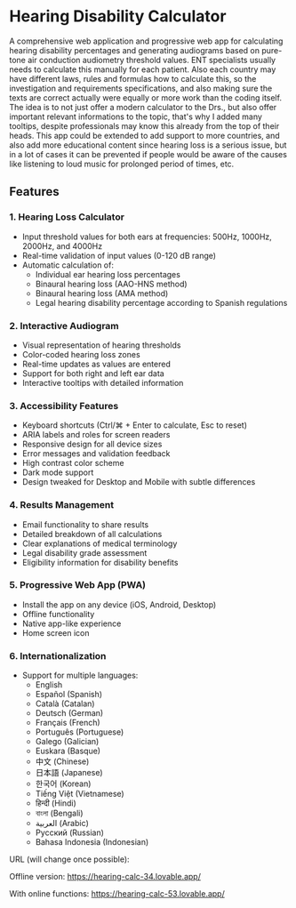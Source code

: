 # Hearing Disability Calculator

A comprehensive web application and progressive web app for calculating hearing disability percentages and generating audiograms based on pure-tone air conduction audiometry threshold values. ENT specialists usually needs to calculate this manually for each patient. Also each country may have different laws, rules and formulas how to calculate this, so the investigation and requirements specifications, and also making sure the texts are correct actually were equally or more work than the coding itself. The idea is to not just offer a modern calculator to the Drs., but also offer important relevant informations to the topic, that's why I added many tooltips, despite professionals may know this already from the top of their heads. This app could be extended to add support to more countries, and also add more educational content since hearing loss is a serious issue, but in a lot of cases it can be prevented if people would be aware of the causes like listening to loud music for prolonged period of times, etc.

## Features

### 1. Hearing Loss Calculator
- Input threshold values for both ears at frequencies: 500Hz, 1000Hz, 2000Hz, and 4000Hz
- Real-time validation of input values (0-120 dB range)
- Automatic calculation of:
  - Individual ear hearing loss percentages
  - Binaural hearing loss (AAO-HNS method)
  - Binaural hearing loss (AMA method)
  - Legal hearing disability percentage according to Spanish regulations

### 2. Interactive Audiogram
- Visual representation of hearing thresholds
- Color-coded hearing loss zones
- Real-time updates as values are entered
- Support for both right and left ear data
- Interactive tooltips with detailed information

### 3. Accessibility Features
- Keyboard shortcuts (Ctrl/⌘ + Enter to calculate, Esc to reset)
- ARIA labels and roles for screen readers
- Responsive design for all device sizes
- Error messages and validation feedback
- High contrast color scheme
- Dark mode support
- Design tweaked for Desktop and Mobile with subtle differences

### 4. Results Management
- Email functionality to share results
- Detailed breakdown of all calculations
- Clear explanations of medical terminology
- Legal disability grade assessment
- Eligibility information for disability benefits

### 5. Progressive Web App (PWA)
- Install the app on any device (iOS, Android, Desktop)
- Offline functionality
- Native app-like experience
- Home screen icon

### 6. Internationalization
- Support for multiple languages:
  - English
  - Español (Spanish)
  - Català (Catalan)
  - Deutsch (German)
  - Français (French)
  - Português (Portuguese)
  - Galego (Galician)
  - Euskara (Basque)
  - 中文 (Chinese)
  - 日本語 (Japanese)
  - 한국어 (Korean)
  - Tiếng Việt (Vietnamese)
  - हिन्दी (Hindi)
  - বাংলা (Bengali)
  - العربية (Arabic)
  - Русский (Russian)
  - Bahasa Indonesia (Indonesian)

URL (will change once possible): 

Offline version: https://hearing-calc-34.lovable.app/

With online functions: https://hearing-calc-53.lovable.app/
